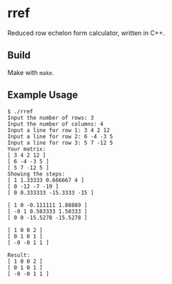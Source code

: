 # rref

Reduced row echelon form calculator, written in C++. 

## Build

Make with `make`.

## Example Usage

    $ ./rref
    Input the number of rows: 3
    Input the number of columns: 4
    Input a line for row 1: 3 4 2 12
    Input a line for row 2: 6 -4 -3 5
    Input a line for row 3: 5 7 -12 5
    Your matrix:
    [ 3 4 2 12 ]
    [ 6 -4 -3 5 ]
    [ 5 7 -12 5 ]
    Showing the steps:
    [ 1 1.33333 0.666667 4 ]
    [ 0 -12 -7 -19 ]
    [ 0 0.333333 -15.3333 -15 ]

    [ 1 0 -0.111111 1.88889 ]
    [ -0 1 0.583333 1.58333 ]
    [ 0 0 -15.5278 -15.5278 ]

    [ 1 0 0 2 ]
    [ 0 1 0 1 ]
    [ -0 -0 1 1 ]

    Result:
    [ 1 0 0 2 ]
    [ 0 1 0 1 ]
    [ -0 -0 1 1 ]